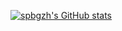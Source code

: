 [![spbgzh's GitHub stats](https://github-readme-stats.vercel.app/api?username=spbgzh)](https://github.com/anuraghazra/github-readme-stats)
